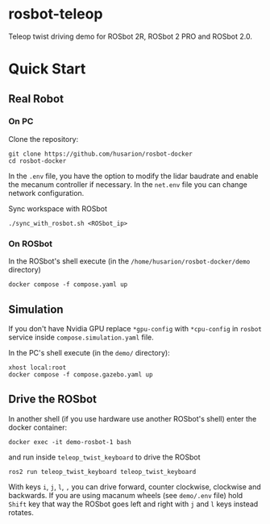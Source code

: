 # rosbot-teleop
Teleop twist driving demo for ROSbot 2R, ROSbot 2 PRO and ROSbot 2.0.

# Quick Start
## Real Robot
### On PC
Clone the repository:
```
git clone https://github.com/husarion/rosbot-docker
cd rosbot-docker
```

In the `.env` file, you have the option to modify the lidar baudrate and enable the mecanum controller if necessary.
In the `net.env` file you can change network configuration.

Sync workspace with ROSbot
```
./sync_with_rosbot.sh <ROSbot_ip>
```

### On ROSbot
In the ROSbot's shell execute (in the `/home/husarion/rosbot-docker/demo` directory)
```
docker compose -f compose.yaml up
```

## Simulation
If you don't have Nvidia GPU replace `*gpu-config` with `*cpu-config` in `rosbot` service inside `compose.simulation.yaml` file.

In the PC's shell execute (in the `demo/` directory):
```
xhost local:root
docker compose -f compose.gazebo.yaml up
```

## Drive the ROSbot
In another shell (if you use hardware use another ROSbot's shell) enter the docker container:
```
docker exec -it demo-rosbot-1 bash
```
and run inside `teleop_twist_keyboard` to drive the ROSbot
```
ros2 run teleop_twist_keyboard teleop_twist_keyboard
```

With keys `i`, `j`, `l`, `,` you can drive forward, counter clockwise, clockwise and backwards. If you are using macanum wheels (see `demo/.env` file) hold `Shift` key that way the ROSbot goes left and right with `j` and `l` keys instead rotates.

